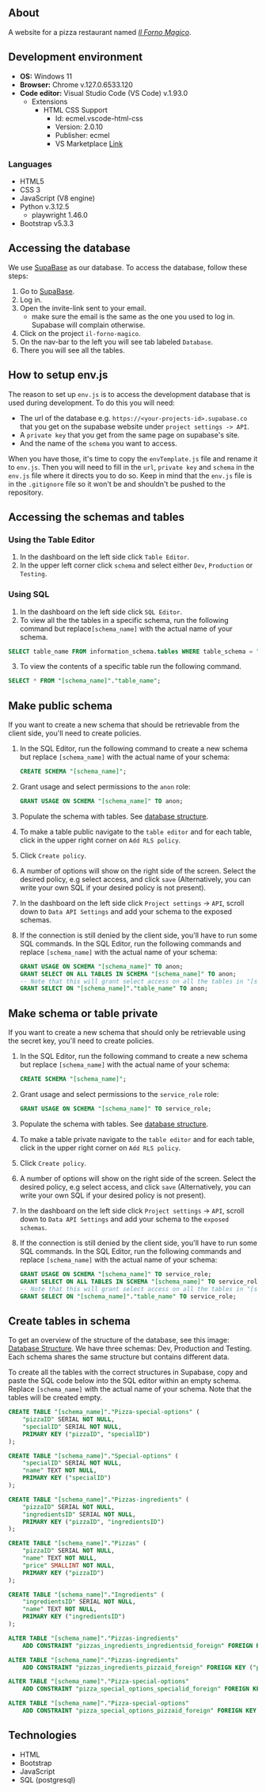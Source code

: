 ## About
A website for a pizza restaurant named [*Il Forno Magico*](https://viggostrom.github.io/TE4-Pizzeria/).

## Development environment
* **OS:** Windows 11
* **Browser:** Chrome v.127.0.6533.120
* **Code editor:** Visual Studio Code (VS Code) v.1.93.0
  * Extensions
    * HTML CSS Support
        * Id: ecmel.vscode-html-css
        * Version: 2.0.10
        * Publisher: ecmel
        * VS Marketplace [Link](https://marketplace.visualstudio.com/items?itemName=ecmel.vscode-html-css)

### Languages
* HTML5
* CSS 3
* JavaScript (V8 engine)
* Python v.3.12.5
    * playwright 1.46.0
* Bootstrap v5.3.3

## Accessing the database 
We use [SupaBase](https://supabase.com/) as our database. To access the database, follow these steps:
1. Go to [SupaBase](https://supabase.com/).
2. Log in.
3. Open the invite-link sent to your email.
   * make sure the email is the same as the one you used to log in. Supabase will complain otherwise.
4. Click on the project `il-forno-magico`.
5. On the nav-bar to the left you will see tab labeled `Database`.
6. There you will see all the tables.

## How to setup env.js
The reason to set up `env.js` is to access the development database that is used during development. To do this you will need: 
* The url of the database e.g. `https://<your-projects-id>.supabase.co` that you get on the supabase website under `project settings -> API`. 
* A `private key` that you get from the same page on supabase's site.
* And the name of the `schema` you want to access.

When you have those, it's time to copy the `envTemplate.js` file and rename it to `env.js`. Then you will need to fill in the `url`, `private key` and `schema` in the `env.js` file where it directs you to do so. Keep in mind that the `env.js` file is in the `.gitignore` file so it won't be and shouldn't be pushed to the repository.

## Accessing the schemas and tables
### Using the Table Editor
1. In the dashboard on the left side click `Table Editor`.
2. In the upper left corner click `schema` and select either `Dev`, `Production` or `Testing`.
### Using SQL
1. In the dashboard on the left side click `SQL Editor`.
2. To view all the the tables in a specific schema, run the following command but replace`[schema_name]` with the actual name of your schema.
```sql
SELECT table_name FROM information_schema.tables WHERE table_schema = "[schema_name]";
```
3. To view the contents of a specific table run the following command.
```sql
SELECT * FROM "[schema_name]"."table_name";
```

## Make public schema
If you want to create a new schema that should be retrievable from the client side, you'll need to create policies.

1. In the SQL Editor, run the following command to create a new schema but replace `[schema_name]` with the actual name of your schema:
    ```sql
    CREATE SCHEMA "[schema_name]";
    ```
2. Grant usage and select permissions to the `anon` role:
    ```sql
    GRANT USAGE ON SCHEMA "[schema_name]" TO anon;
    ```
3. Populate the schema with tables. See [database structure](#create-tables-in-schema).

4. To make a table public navigate to the `table editor` and for each table, click in the upper right corner on `Add RLS policy`.
5. Click `Create policy`.

6. A number of options will show on the right side of the screen. Select the desired policy, e.g select access, and click `save` (Alternatively, you can write your own SQL if your desired policy is not present).

7. In the dashboard on the left side click `Project settings` -> `API`, scroll down to `Data API Settings` and add your schema to the exposed schemas.

8. If the connection is still denied by the client side, you'll have to run some SQL commands. In the SQL Editor, run the following commands and replace `[schema_name]` with the actual name of your schema:
    ```sql
    GRANT USAGE ON SCHEMA "[schema_name]" TO anon;
    GRANT SELECT ON ALL TABLES IN SCHEMA "[schema_name]" TO anon;
    -- Note that this will grant select access on all the tables in "[schema_name]". To grant access to a single table instead, run:
    GRANT SELECT ON "[schema_name]"."table_name" TO anon;
    ```

## Make schema or table private
If you want to create a new schema that should only be retrievable using the secret key, you'll need to create policies.

1. In the SQL Editor, run the following command to create a new schema but replace `[schema_name]` with the actual name of your schema:
    ```sql
    CREATE SCHEMA "[schema_name]";
    ```
2. Grant usage and select permissions to the `service_role` role:
    ```sql
    GRANT USAGE ON SCHEMA "[schema_name]" TO service_role;
    ```
3. Populate the schema with tables. See [database structure](#create-tables-in-schema).

4. To make a table private navigate to the `table editor` and for each table, click in the upper right corner on `Add RLS policy`.
5. Click `Create policy`.

6. A number of options will show on the right side of the screen. Select the desired policy, e.g select access, and click `save` (Alternatively, you can write your own SQL if your desired policy is not present).

7. In the dashboard on the left side click `Project settings` -> `API`, scroll down to `Data API Settings` and add your schema to the `exposed schemas`.

8. If the connection is still denied by the client side, you'll have to run some SQL commands. In the SQL Editor, run the following commands and replace `[schema_name]` with the actual name of your schema:
    ```sql
    GRANT USAGE ON SCHEMA "[schema_name]" TO service_role;
    GRANT SELECT ON ALL TABLES IN SCHEMA "[schema_name]" TO service_role;
    -- Note that this will grant select access on all the tables in "[schema_name]". To grant access to a single table instead, run:
    GRANT SELECT ON "[schema_name]"."table_name" TO service_role;
    ```

## Create tables in schema
To get an overview of the structure of the database, see this image: [Database Structure](https://github.com/user-attachments/assets/caaa49e9-4b96-4cda-853a-207e645035f4). We have three schemas: Dev, Production and Testing. Each schema shares the same structure but contains different data.

To create all the tables with the correct structures in Supabase, copy and paste the SQL code below into the SQL editor within an empty schema. Replace `[schema_name]` with the actual name of your schema. Note that the tables will be created empty.
```sql
CREATE TABLE "[schema_name]"."Pizza-special-options" (
    "pizzaID" SERIAL NOT NULL, 
    "specialID" SERIAL NOT NULL,
    PRIMARY KEY ("pizzaID", "specialID")
);

CREATE TABLE "[schema_name]"."Special-options" (
    "specialID" SERIAL NOT NULL,
    "name" TEXT NOT NULL,
    PRIMARY KEY ("specialID")
);

CREATE TABLE "[schema_name]"."Pizzas-ingredients" (
    "pizzaID" SERIAL NOT NULL,
    "ingredientsID" SERIAL NOT NULL, 
    PRIMARY KEY ("pizzaID", "ingredientsID")
);

CREATE TABLE "[schema_name]"."Pizzas" (
    "pizzaID" SERIAL NOT NULL,
    "name" TEXT NOT NULL,
    "price" SMALLINT NOT NULL,
    PRIMARY KEY ("pizzaID")
);

CREATE TABLE "[schema_name]"."Ingredients" (
    "ingredientsID" SERIAL NOT NULL, 
    "name" TEXT NOT NULL,
    PRIMARY KEY ("ingredientsID")
);

ALTER TABLE "[schema_name]"."Pizzas-ingredients" 
    ADD CONSTRAINT "pizzas_ingredients_ingredientsid_foreign" FOREIGN KEY ("ingredientsID") REFERENCES "[schema_name]"."Ingredients" ("ingredientsID");

ALTER TABLE "[schema_name]"."Pizzas-ingredients" 
    ADD CONSTRAINT "pizzas_ingredients_pizzaid_foreign" FOREIGN KEY ("pizzaID") REFERENCES "[schema_name]"."Pizzas" ("pizzaID");

ALTER TABLE "[schema_name]"."Pizza-special-options" 
    ADD CONSTRAINT "pizza_special_options_specialid_foreign" FOREIGN KEY ("specialID") REFERENCES "[schema_name]"."Special-options" ("specialID");

ALTER TABLE "[schema_name]"."Pizza-special-options" 
    ADD CONSTRAINT "pizza_special_options_pizzaid_foreign" FOREIGN KEY ("pizzaID") REFERENCES "[schema_name]"."Pizzas" ("pizzaID");
```

## Technologies
- HTML
- Bootstrap
- JavaScript
- SQL (postgresql)
